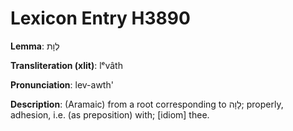 # Lexicon Entry H3890

**Lemma**: לְוָת

**Transliteration (xlit)**: lᵉvâth

**Pronunciation**: lev-awth'

**Description**:
(Aramaic) from a root corresponding to לָוָה; properly, adhesion, i.e. (as preposition) with; [idiom] thee.
